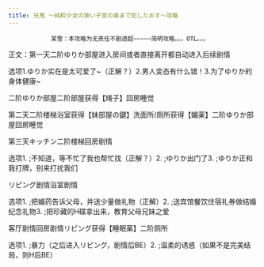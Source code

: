 ```yaml
---
title: 兄鬼 ～純粋少女の狭い子宮の奥まで犯したおす～攻略
---
```


                某雪：本攻略为无责任不剧透超~~~~~简明攻略。。。OTL。。。

正文：第一天二阶ゆりか部屋进入房间或者直接离开都自动进入后续剧情

选项1.ゆりか实在是太可爱了~（正解？）2.男人变态有什么错！3.为了ゆりか的身体健康~

二阶ゆりか部屋二阶部屋获得【绳子】回房睡觉

第二天二阶楼梯浴室获得【妹部屋の鍵】洗面所/厕所获得【媚薬】二阶ゆりか部屋回房睡觉

第三天キッチン二阶楼梯回房剧情

选项1. ;不知道，等不忙了我也帮忙找（正解？）2. ;ゆりか出门了3. ;ゆりか正和我打牌，别来打扰我们

リピング剧情浴室剧情

选项1. ;把媚药告诉父母，并送少量做礼物（正解）2. ;送宾馆餐饮住宿礼券做结婚纪念礼物3. ;把珍藏的H碟拿出来，教育父母兄妹之爱

客厅剧情回房剧情リピング获得【睡眠薬】二阶厕所

选项1. ;暴力（之后进入リピング，剧情后BE）2. ;温柔的诱惑（如果不是完美结局，则H后BE）
              
